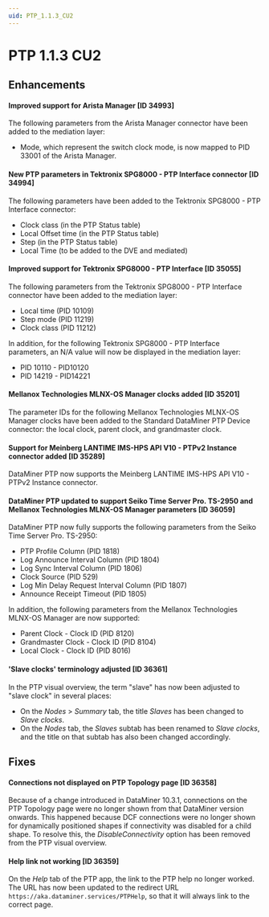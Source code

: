 ```yaml
---
uid: PTP_1.1.3_CU2
---
```


# PTP 1.1.3 CU2

## Enhancements

#### Improved support for Arista Manager [ID 34993]

The following parameters from the Arista Manager connector have been added to the mediation layer:

- Mode, which represent the switch clock mode, is now mapped to PID 33001 of the Arista Manager.

#### New PTP parameters in Tektronix SPG8000 - PTP Interface connector [ID 34994]

The following parameters have been added to the Tektronix SPG8000 - PTP Interface connector:

- Clock class (in the PTP Status table)
- Local Offset time (in the PTP Status table)
- Step (in the PTP Status table)
- Local Time (to be added to the DVE and mediated)

#### Improved support for Tektronix SPG8000 - PTP Interface [ID 35055]

The following parameters from the Tektronix SPG8000 - PTP Interface connector have been added to the mediation layer:

- Local time (PID 10109)
- Step mode (PID 11219)
- Clock class (PID 11212)

In addition, for the following Tektronix SPG8000 - PTP Interface parameters, an N/A value will now be displayed in the mediation layer:

- PID 10110 - PID10120
- PID 14219 - PID14221

#### Mellanox Technologies MLNX-OS Manager clocks added [ID 35201]

The parameter IDs for the following Mellanox Technologies MLNX-OS Manager clocks have been added to the Standard DataMiner PTP Device connector: the local clock, parent clock, and grandmaster clock.

#### Support for Meinberg LANTIME IMS-HPS API V10 - PTPv2 Instance connector added [ID 35289]

DataMiner PTP now supports the Meinberg LANTIME IMS-HPS API V10 - PTPv2 Instance connector.

#### DataMiner PTP updated to support Seiko Time Server Pro. TS-2950 and Mellanox Technologies MLNX-OS Manager parameters [ID 36059]

DataMiner PTP now fully supports the following parameters from the Seiko Time Server Pro. TS-2950:

- PTP Profile Column (PID 1818)
- Log Announce Interval Column  (PID 1804)
- Log Sync Interval Column (PID 1806)
- Clock Source (PID 529)
- Log Min Delay Request Interval Column (PID 1807)
- Announce Receipt Timeout (PID 1805)

In addition, the following parameters from the Mellanox Technologies MLNX-OS Manager are now supported:

- Parent Clock - Clock ID (PID 8120)
- Grandmaster Clock - Clock ID (PID 8104)
- Local Clock - Clock ID (PID 8016)

#### 'Slave clocks' terminology adjusted [ID 36361]

In the PTP visual overview, the term "slave" has now been adjusted to "slave clock" in several places:

- On the *Nodes* > *Summary* tab, the title *Slaves* has been changed to *Slave clocks*.
- On the *Nodes* tab, the *Slaves* subtab has been renamed to *Slave clocks*, and the title on that subtab has also been changed accordingly.

## Fixes

#### Connections not displayed on PTP Topology page [ID 36358]

Because of a change introduced in DataMiner 10.3.1, connections on the PTP Topology page were no longer shown from that DataMiner version onwards. This happened because DCF connections were no longer shown for dynamically positioned shapes if connectivity was disabled for a child shape. To resolve this, the *DisableConnectivity* option has been removed from the PTP visual overview.

#### Help link not working [ID 36359]

On the *Help* tab of the PTP app, the link to the PTP help no longer worked. The URL has now been updated to the redirect URL `https://aka.dataminer.services/PTPHelp`, so that it will always link to the correct page.
